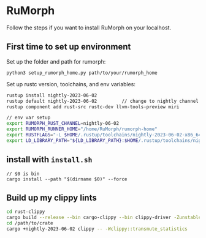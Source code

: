 # RuMorph
Follow the steps if you want to install RuMorph on your localhost.

## First time to set up environment
Set up the folder and path for rumorph:
```
python3 setup_rumorph_home.py path/to/your/rumorph_home
```
Set up rustc version, toolchains, and env variables:
```bash
rustup install nightly-2023-06-02
rustup default nightly-2023-06-02         // change to nightly channel which is rustc 1.72.0-nightly
rustup component add rust-src rustc-dev llvm-tools-preview miri

// env var setup
export RUMORPH_RUST_CHANNEL=nightly-06-02
export RUMORPH_RUNNER_HOME="/home/RuMorph/rumorph-home"
export RUSTFLAGS="-L $HOME/.rustup/toolchains/nightly-2023-06-02-x86_64-unknown-linux-gnu/lib"
export LD_LIBRARY_PATH="${LD_LIBRARY_PATH}:$HOME/.rustup/toolchains/nightly-2023-06-02-x86_64-unknown-linux-gnu/lib"
```

## install with `install.sh`
```
// $0 is bin
cargo install --path "$(dirname $0)" --force
```


## Build up my clippy lints
```bash
cd rust-clippy
cargo build --release --bin cargo-clippy --bin clippy-driver -Zunstable-options --out-dir "$(rustc --print=sysroot)/bin"
cd /path/to/crate
cargo +nightly-2023-06-02 clippy -- -Wclippy::transmute_statistics
```